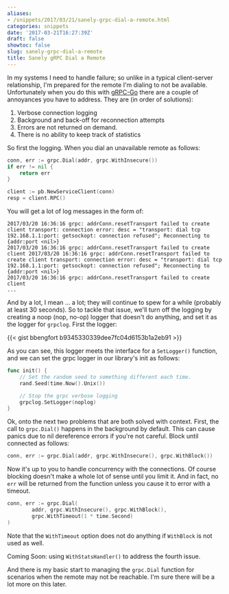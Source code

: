 ```yaml
---
aliases:
- /snippets/2017/03/21/sanely-grpc-dial-a-remote.html
categories: snippets
date: '2017-03-21T16:27:39Z'
draft: false
showtoc: false
slug: sanely-grpc-dial-a-remote
title: Sanely gRPC Dial a Remote
---
```


In my systems I need to handle failure; so unlike in a typical client-server relationship, I'm prepared for the remote I'm dialing to not be available. Unfortunately when you do this with [gRPC-Go](https://godoc.org/google.golang.org/grpc) there are a couple of annoyances you have to address. They are (in order of solutions):

1. Verbose connection logging
2. Background and back-off for reconnection attempts
3. Errors are not returned on demand.
4. There is no ability to keep track of statistics

So first the logging. When you dial an unavailable remote as follows:

```go
conn, err := grpc.Dial(addr, grpc.WithInsecure())
if err != nil {
    return err
}

client := pb.NewServiceClient(conn)
resp = client.RPC()
```

You will get a lot of log messages in the form of:

```
2017/03/20 16:36:16 grpc: addrConn.resetTransport failed to create client transport: connection error: desc = "transport: dial tcp 192.168.1.1:port: getsockopt: connection refused"; Reconnecting to {addr:port <nil>}
2017/03/20 16:36:16 grpc: addrConn.resetTransport failed to create client 2017/03/20 16:36:16 grpc: addrConn.resetTransport failed to create client transport: connection error: desc = "transport: dial tcp 192.168.1.1:port: getsockopt: connection refused"; Reconnecting to {addr:port <nil>}
2017/03/20 16:36:16 grpc: addrConn.resetTransport failed to create client
...
```

And by a lot, I mean ... a lot; they will continue to spew for a while (probably at least 30 seconds). So to tackle that issue, we'll turn off the logging by creating a noop (nop, no-op) logger that doesn't do anything, and set it as the logger for `grpclog`. First the logger:

{{< gist bbengfort b9345330339dee7fc04d6153b1a2eb91 >}}

As you can see, this logger meets the interface for a `SetLogger()` function, and we can set the grpc logger in our library's init as follows:

```go
func init() {
	// Set the random seed to something different each time.
	rand.Seed(time.Now().Unix())

	// Stop the grpc verbose logging
	grpclog.SetLogger(noplog)
}
```


Ok, onto the next two problems that are both solved with context. First, the call to `grpc.Dial()` happens in the background by default. This can cause panics due to nil dereference errors if you're not careful. Block until connected as follows:

```go
conn, err := grpc.Dial(addr, grpc.WithInsecure(), grpc.WithBlock())
```

Now it's up to you to handle concurrency with the connections. Of course blocking doesn't make a whole lot of sense until you limit it. And in fact, no `err` will be returned from the function unless you cause it to error with a timeout.

```go
conn, err := grpc.Dial(
        addr, grpc.WithInsecure(), grpc.WithBlock(),
        grpc.WithTimeout(1 * time.Second)
)
```

Note that the `WithTimeout` option does not do anything if `WithBlock` is not used as well.

Coming Soon: using `WithStatsHandler()` to address the fourth issue.

And there is my basic start to managing the `grpc.Dial` function for scenarios when the remote may not be reachable. I'm sure there will be a lot more on this later.
